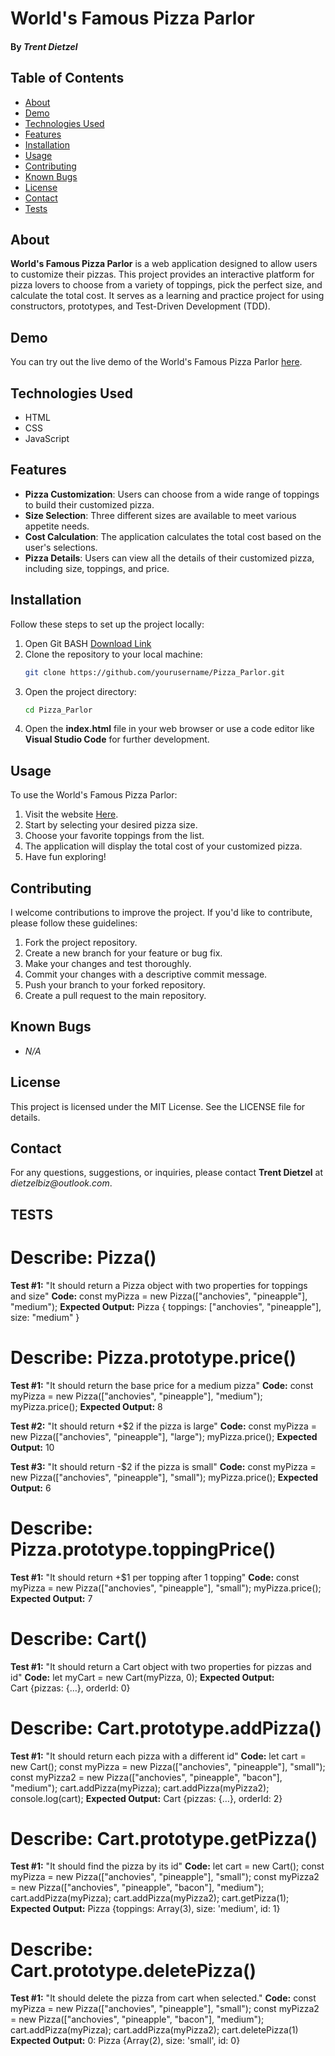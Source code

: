 # World's Famous Pizza Parlor
#### By _**Trent Dietzel**_
## Table of Contents

- [About](#about)
- [Demo](#demo)
- [Technologies Used](#technologies-used)
- [Features](#features)
- [Installation](#installation)
- [Usage](#usage)
- [Contributing](#contributing)
- [Known Bugs](#known-bugs)
- [License](#license)
- [Contact](#contact)
- [Tests](#tests)

## About

**World's Famous Pizza Parlor** is a web application designed to allow users to customize their pizzas. This project provides an interactive platform for pizza lovers to choose from a variety of toppings, pick the perfect size, and calculate the total cost. It serves as a learning and practice project for using constructors, prototypes, and Test-Driven Development (TDD).

## Demo

You can try out the live demo of the World's Famous Pizza Parlor [here](https://tdietzel22.github.io/Pizza_Parlor/).

## Technologies Used

- HTML
- CSS
- JavaScript

## Features

- **Pizza Customization**: Users can choose from a wide range of toppings to build their customized pizza.
- **Size Selection**: Three different sizes are available to meet various appetite needs.
- **Cost Calculation**: The application calculates the total cost based on the user's selections.
- **Pizza Details**: Users can view all the details of their customized pizza, including size, toppings, and price.

## Installation

Follow these steps to set up the project locally:
1. Open Git BASH [Download Link](https://gitforwindows.org/)
2. Clone the repository to your local machine:
   ```bash
   git clone https://github.com/yourusername/Pizza_Parlor.git
3. Open the project directory:
   ```bash
   cd Pizza_Parlor
4. Open the __index.html__ file in your web browser or use a code editor like __Visual Studio Code__ for further development.

## Usage

To use the World's Famous Pizza Parlor:
1. Visit the website [Here](https://tdietzel22.github.io/Pizza_Parlor/).
2. Start by selecting your desired pizza size.
3. Choose your favorite toppings from the list.
4. The application will display the total cost of your customized pizza.
5. Have fun exploring!

## Contributing

I welcome contributions to improve the project. If you'd like to contribute, please follow these guidelines:
1. Fork the project repository.
2. Create a new branch for your feature or bug fix.
3. Make your changes and test thoroughly.
4. Commit your changes with a descriptive commit message.
5. Push your branch to your forked repository.
6. Create a pull request to the main repository.

## Known Bugs

* _N/A_

## License
This project is licensed under the MIT License. See the LICENSE file for details.

## Contact
For any questions, suggestions, or inquiries, please contact **Trent Dietzel** at _dietzelbiz@outlook.com_.

## __TESTS__

# Describe: Pizza()

__Test #1:__ "It should return a Pizza object with two properties for toppings and size"
__Code:__ const myPizza = new Pizza(["anchovies", "pineapple"], "medium");
__Expected Output:__ Pizza { toppings: ["anchovies", "pineapple"], size: "medium" }

# Describe: Pizza.prototype.price()

__Test #1:__ "It should return the base price for a medium pizza"
__Code:__
const myPizza = new Pizza(["anchovies", "pineapple"], "medium");
myPizza.price();
__Expected Output:__ 8

__Test #2:__ "It should return +$2 if the pizza is large"
__Code:__
const myPizza = new Pizza(["anchovies", "pineapple"], "large");
myPizza.price();
__Expected Output:__ 10

__Test #3:__ "It should return -$2 if the pizza is small"
__Code:__
const myPizza = new Pizza(["anchovies", "pineapple"], "small");
myPizza.price();
__Expected Output:__ 6

# Describe: Pizza.prototype.toppingPrice()

__Test #1:__ "It should return +$1 per topping after 1 topping"
__Code:__
const myPizza = new Pizza(["anchovies", "pineapple"], "small");
myPizza.price();
__Expected Output:__ 7

# Describe: Cart()

__Test #1:__ "It should return a Cart object with two properties for pizzas and id"
__Code:__
let myCart = new Cart(myPizza, 0);
__Expected Output:__ Cart {pizzas: {…}, orderId: 0}

# Describe: Cart.prototype.addPizza()

__Test #1:__ "It should return each pizza with a different id"
__Code:__
let cart = new Cart();
const myPizza = new Pizza(["anchovies", "pineapple"], "small");
const myPizza2 = new Pizza(["anchovies", "pineapple", "bacon"], "medium");
cart.addPizza(myPizza);
cart.addPizza(myPizza2);
console.log(cart);
__Expected Output:__ Cart {pizzas: {…}, orderId: 2}

# Describe: Cart.prototype.getPizza()

__Test #1:__ "It should find the pizza by its id"
__Code:__
let cart = new Cart();
const myPizza = new Pizza(["anchovies", "pineapple"], "small");
const myPizza2 = new Pizza(["anchovies", "pineapple", "bacon"], "medium");
cart.addPizza(myPizza);
cart.addPizza(myPizza2);
cart.getPizza(1);
__Expected Output:__ Pizza {toppings: Array(3), size: 'medium', id: 1}

# Describe: Cart.prototype.deletePizza()

__Test #1:__ "It should delete the pizza from cart when selected."
__Code:__
const myPizza = new Pizza(["anchovies", "pineapple"], "small");
const myPizza2 = new Pizza(["anchovies", "pineapple", "bacon"], "medium");
cart.addPizza(myPizza);
cart.addPizza(myPizza2);
cart.deletePizza(1)
__Expected Output:__ 0: Pizza {Array(2), size: 'small', id: 0}